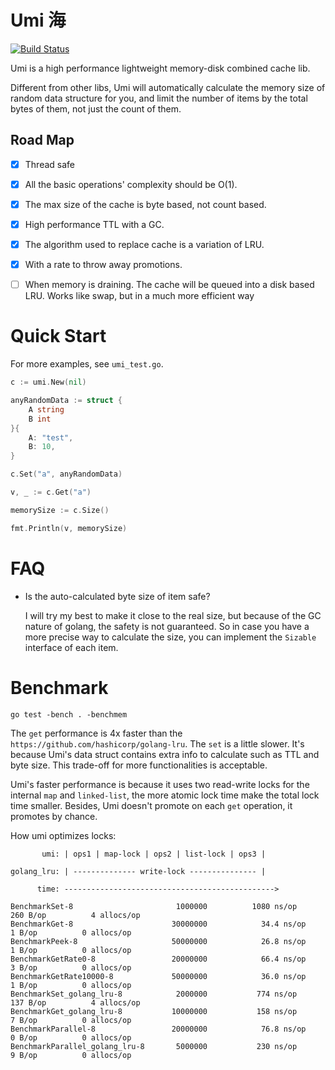 # Umi 海

[![Build Status](https://travis-ci.org/ysmood/umi.svg)](https://travis-ci.org/ysmood/umi)

Umi is a high performance lightweight memory-disk combined cache lib.

Different from other libs, Umi will automatically calculate the memory size
of random data structure for you, and limit the number of items by the total bytes of them,
not just the count of them.

## Road Map

- [x] Thread safe

- [x] All the basic operations' complexity should be O(1).

- [x] The max size of the cache is byte based, not count based.

- [x] High performance TTL with a GC.

- [x] The algorithm used to replace cache is a variation of LRU.

- [x] With a rate to throw away promotions.

- [ ] When memory is draining. The cache will be queued into a disk based LRU. Works like swap,
  but in a much more efficient way

# Quick Start

For more examples, see `umi_test.go`.

```go
c := umi.New(nil)

anyRandomData := struct {
    A string
    B int
}{
    A: "test",
    B: 10,
}

c.Set("a", anyRandomData)

v, _ := c.Get("a")

memorySize := c.Size()

fmt.Println(v, memorySize)
```

# FAQ

- Is the auto-calculated byte size of item safe?

  I will try my best to make it close to the real size, but because of the GC nature of
  golang, the safety is not guaranteed. So in case you have a more precise way to calculate
  the size, you can implement the `Sizable` interface of each item.


# Benchmark

`go test -bench . -benchmem`

The `get` performance is 4x faster than the `https://github.com/hashicorp/golang-lru`.
The `set` is a little slower. It's because Umi's data struct contains extra info
to calculate such as TTL and byte size. This trade-off for more functionalities is acceptable.

Umi's faster performance is because it uses two read-write locks for the
internal `map` and `linked-list`, the more atomic lock time make the total lock time smaller.
Besides, Umi doesn't promote on each `get` operation, it promotes by chance.

How umi optimizes locks:

```
       umi: | ops1 | map-lock | ops2 | list-lock | ops3 |

golang_lru: | -------------- write-lock --------------- |

      time: ----------------------------------------------->
```

```
BenchmarkSet-8                   	 1000000	      1080 ns/op	     260 B/op	       4 allocs/op
BenchmarkGet-8                   	30000000	        34.4 ns/op	       1 B/op	       0 allocs/op
BenchmarkPeek-8                  	50000000	        26.8 ns/op	       1 B/op	       0 allocs/op
BenchmarkGetRate0-8              	20000000	        66.4 ns/op	       3 B/op	       0 allocs/op
BenchmarkGetRate10000-8          	50000000	        36.0 ns/op	       1 B/op	       0 allocs/op
BenchmarkSet_golang_lru-8        	 2000000	       774 ns/op	     137 B/op	       4 allocs/op
BenchmarkGet_golang_lru-8        	10000000	       158 ns/op	       7 B/op	       0 allocs/op
BenchmarkParallel-8              	20000000	        76.8 ns/op	       0 B/op	       0 allocs/op
BenchmarkParallel_golang_lru-8   	 5000000	       230 ns/op	       9 B/op	       0 allocs/op
```


